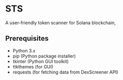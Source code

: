 # STS
A user-friendly token scanner for Solana blockchain, 
## Prerequisites

- Python 3.x
- pip (Python package installer)
- tkinter (Python GUI toolkit)
- ttkthemes (for GUI)
- requests (for fetching data from DexScreener API)
